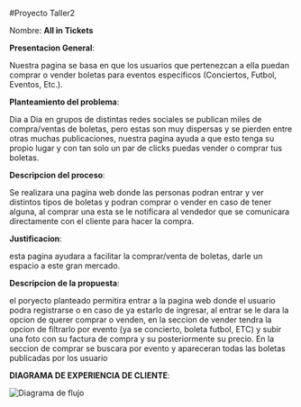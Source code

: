 #Proyecto Taller2




Nombre: **All in Tickets**


**Presentacion General**: 

Nuestra pagina se basa en que los usuarios que pertenezcan a ella puedan comprar o vender boletas para eventos especificos (Conciertos, Futbol, Eventos, Etc.).

**Planteamiento del problema**:

 Dia a Dia en grupos de distintas redes sociales se publican miles de compra/ventas de boletas, pero estas son muy dispersas y se pierden entre otras muchas publicaciones, nuestra pagina ayuda a que esto tenga su propio lugar y con tan solo un par de clicks puedas vender o comprar tus boletas.

**Descripcion del proceso**: 

Se realizara una pagina web donde las personas podran entrar y ver distintos tipos de boletas y podran comprar o vender en caso de tener alguna, al comprar una esta se le notificara al vendedor que se comunicara directamente con el cliente para hacer la compra.

**Justificacion**:

 esta pagina ayudara a facilitar la comprar/venta de boletas, darle un espacio a este gran mercado.

**Descripcion de la propuesta**:

 el poryecto planteado permitira entrar a la pagina web donde el usuario podra registrarse o en caso de ya estarlo de ingresar, al entrar se le dara la opcion de querer comprar o venden, en la seccion de vender tendra la opcion de filtrarlo por evento (ya se concierto, boleta futbol, ETC) y subir una foto con su factura de compra y su posteriormente su precio. En la seccion de comprar se buscara por evento y apareceran todas las boletas publicadas por los usuario

**DIAGRAMA DE EXPERIENCIA DE CLIENTE**:

<img
    src="df.png"
    alt="Diagrama de flujo"
    style="float: left; margin-right: 10px;"     
/>

